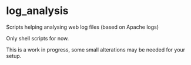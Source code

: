 # log_analysis
Scripts helping analysing web log files (based on Apache logs)

Only shell scripts for now.

This is a work in progress, some small alterations may be needed for your setup.
